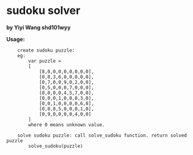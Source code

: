 
<h1>sudoku solver </h1>
	<strong>by Yiyi Wang shd101wyy</strong>

<strong>Usage: </strong>
```
	create sudoku puzzle:
	eg:
		var puzzle = 
		[
			[8,0,0,0,0,0,0,0,0],
			[0,0,3,6,0,0,0,0,0],
			[0,7,0,0,9,0,2,0,0],
			[0,5,0,0,0,7,0,0,0],
			[0,0,0,0,4,5,7,0,0],
			[0,0,0,1,0,0,0,3,0],
			[0,0,1,0,0,0,0,6,8],
			[0,0,8,5,0,0,0,1,0],
			[0,9,0,0,0,0,4,0,0]
		]
		where 0 means unknown value.

	solve sudoku puzzle: call solve_sudoku function. return solved puzzle
		solve_sudoku(puzzle)

```
